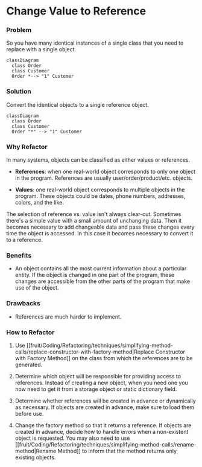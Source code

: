 # Change Value to Reference

### Problem

So you have many identical instances of a single class that you need to replace with a single object.

```mermaid
classDiagram
  class Order
  class Customer
  Order *--> "1" Customer
```

### Solution

Convert the identical objects to a single reference object.

```mermaid
classDiagram
  class Order
  class Customer
  Order "*" --> "1" Customer
```

### Why Refactor

In many systems, objects can be classified as either values or
references.

- **References**: when one real-world object corresponds to only one object in the program. References are usually user/order/product/etc. objects.

- **Values**: one real-world object corresponds to multiple objects in the program. These objects could be dates, phone numbers, addresses, colors, and the like.

The selection of reference vs. value isn't always clear-cut. Sometimes there's a simple value with a small amount of unchanging data. Then it becomes necessary to add changeable data and pass these changes every time the object is accessed. In this case it becomes necessary to convert it to a reference.

### Benefits

- An object contains all the most current information about a particular entity. If the object is changed in one part of the program, these changes are accessible from the other parts of the program that make use of the object.

### Drawbacks

- References are much harder to implement.

### How to Refactor

1. Use [[fruit/Coding/Refactoring/techniques/simplifying-method-calls/replace-constructor-with-factory-method|Replace Constructor with Factory Method]] on the class from which the references are to be generated.

2. Determine which object will be responsible for providing access to references. Instead of creating a new object, when you need one you now need to get it from a storage object or static dictionary field.

3. Determine whether references will be created in advance or dynamically as necessary. If objects are created in advance, make sure to load them before use.

4. Change the factory method so that it returns a reference. If objects are created in advance, decide how to handle errors when a non-existent object is requested. You may also need to use [[fruit/Coding/Refactoring/techniques/simplifying-method-calls/rename-method|Rename Method]] to inform that the method returns only existing objects.
